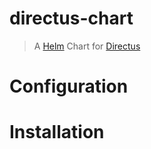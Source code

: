 # directus-chart
> A [Helm](https://www.helm.sh/) Chart for [Directus](https://getdirectus.com/)

# Configuration

# Installation

